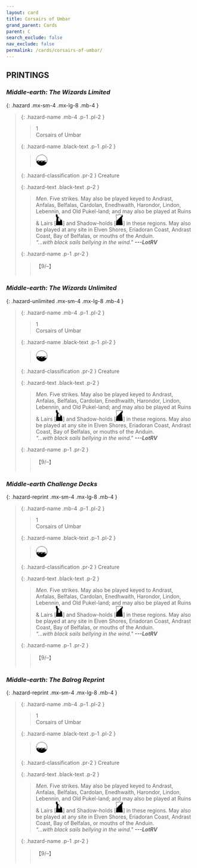 ```yaml
---
layout: card
title: Corsairs of Umbar
grand_parent: Cards
parent: C
search_exclude: false
nav_exclude: false
permalink: /cards/corsairs-of-umbar/
---
```


## PRINTINGS


### _Middle-earth: The Wizards Limited_

{: .hazard .mx-sm-4 .mx-lg-8 .mb-4 }
> {: .hazard-name .mb-4 .p-1 .pl-2 }
> > <div class="hazard-mp">1</div>
> > <div class="card-name">Corsairs of Umbar</div>
>
> {: .hazard-name .black-text .p-1 .pl-2 }
> > ![](/assets/images/coastalsea.svg)
>
> {: .hazard-classification .pr-2 }
> Creature
>
> {: .hazard-text .black-text .p-2 }
> > _Men._ Five strikes. May also be played keyed to Andrast, Anfalas, Belfalas, Cardolan, Enedhwaith, Harondor, Lindon, Lebennin, and Old Pukel-land; and may also be played at Ruins & Lairs \[![](/assets/images/ruinlair.svg)] and Shadow-holds \[![](/assets/images/shadow-hold.svg)] in these regions. May also be played at any site in Elven Shores, Eriadoran Coast, Andrast Coast, Bay of Belfalas, or mouths of the Anduin. <br>_“...with black sails bellying in the wind."_ ***---LotRV*** 
>
> {: .hazard-name .p-1 .pr-2 }
> > <div class="card-shield">【9/&ndash;】</div>
> > <div class="card-corruption">&nbsp;</div>

### _Middle-earth: The Wizards Unlimited_

{: .hazard-unlimited .mx-sm-4 .mx-lg-8 .mb-4 }
> {: .hazard-name .mb-4 .p-1 .pl-2 }
> > <div class="hazard-mp">1</div>
> > <div class="card-name">Corsairs of Umbar</div>
>
> {: .hazard-name .black-text .p-1 .pl-2 }
> > ![](/assets/images/coastalsea.svg)
>
> {: .hazard-classification .pr-2 }
> Creature
>
> {: .hazard-text .black-text .p-2 }
> > _Men._ Five strikes. May also be played keyed to Andrast, Anfalas, Belfalas, Cardolan, Enedhwaith, Harondor, Lindon, Lebennin, and Old Pukel-land; and may also be played at Ruins & Lairs \[![](/assets/images/ruinlair.svg)] and Shadow-holds \[![](/assets/images/shadow-hold.svg)] in these regions. May also be played at any site in Elven Shores, Eriadoran Coast, Andrast Coast, Bay of Belfalas, or mouths of the Anduin. <br>_“...with black sails bellying in the wind."_ ***---LotRV*** 
>
> {: .hazard-name .p-1 .pr-2 }
> > <div class="card-shield">【9/&ndash;】</div>
> > <div class="card-corruption-white">&nbsp;</div>

### _Middle-earth Challenge Decks_

{: .hazard-reprint .mx-sm-4 .mx-lg-8 .mb-4 }
> {: .hazard-name .mb-4 .p-1 .pl-2 }
> > <div class="hazard-mp">1</div>
> > <div class="card-name">Corsairs of Umbar</div>
>
> {: .hazard-name .black-text .p-1 .pl-2 }
> > ![](/assets/images/coastalsea.svg)
>
> {: .hazard-classification .pr-2 }
> Creature
>
> {: .hazard-text .black-text .p-2 }
> > _Men._ Five strikes. May also be played keyed to Andrast, Anfalas, Belfalas, Cardolan, Enedhwaith, Harondor, Lindon, Lebennin, and Old Pukel-land; and may also be played at Ruins & Lairs \[![](/assets/images/ruinlair.svg)] and Shadow-holds \[![](/assets/images/shadow-hold.svg)] in these regions. May also be played at any site in Elven Shores, Eriadoran Coast, Andrast Coast, Bay of Belfalas, or mouths of the Anduin. <br>_“...with black sails bellying in the wind."_ ***---LotRV*** 
>
> {: .hazard-name .p-1 .pr-2 }
> > <div class="card-shield">【9/&ndash;】</div>
> > <div class="card-corruption-white">&nbsp;</div>

### _Middle-earth: The Balrog Reprint_

{: .hazard-reprint .mx-sm-4 .mx-lg-8 .mb-4 }
> {: .hazard-name .mb-4 .p-1 .pl-2 }
> > <div class="hazard-mp">1</div>
> > <div class="card-name">Corsairs of Umbar</div>
>
> {: .hazard-name .black-text .p-1 .pl-2 }
> > ![](/assets/images/coastalsea.svg)
>
> {: .hazard-classification .pr-2 }
> Creature
>
> {: .hazard-text .black-text .p-2 }
> > _Men._ Five strikes. May also be played keyed to Andrast, Anfalas, Belfalas, Cardolan, Enedhwaith, Harondor, Lindon, Lebennin, and Old Pukel-land; and may also be played at Ruins & Lairs \[![](/assets/images/ruinlair.svg)] and Shadow-holds \[![](/assets/images/shadow-hold.svg)] in these regions. May also be played at any site in Elven Shores, Eriadoran Coast, Andrast Coast, Bay of Belfalas, or mouths of the Anduin. <br>_“...with black sails bellying in the wind."_ ***---LotRV*** 
>
> {: .hazard-name .p-1 .pr-2 }
> > <div class="card-shield">【9/&ndash;】</div>
> > <div class="card-corruption-white">&nbsp;</div>
